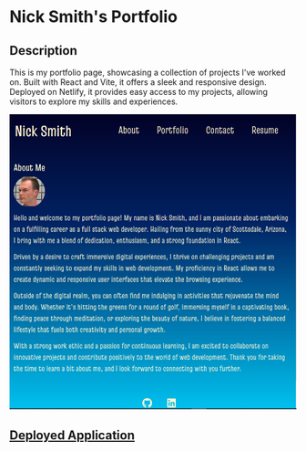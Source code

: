 # Nick Smith's Portfolio

## Description

This is my portfolio page, showcasing a collection of projects I've worked on. Built with React and Vite, it offers a sleek and responsive design. Deployed on Netlify, it provides easy access to my projects, allowing visitors to explore my skills and experiences.

![Screenshot](./public/assets/readme-ss.PNG)

## [Deployed Application](https://main--nicksmithportfolio.netlify.app/)
